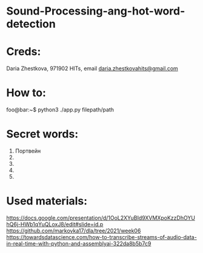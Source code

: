 # Sound-Processing-ang-hot-word-detection
# Creds:
Daria Zhestkova, 971902 HITs, email daria.zhestkovahits@gmail.com
# How to:
foo@bar:~$ python3 ./app.py filepath/path
# Secret words:
1. Портвейн
2.
3.
4.
5.

# Used materials:
https://docs.google.com/presentation/d/1OoL2XYuBId9XVMXpoKzzDhOYUhQ6j-HWb1qYuQLoxJ8/edit#slide=id.p
https://github.com/markovka17/dla/tree/2021/week06
https://towardsdatascience.com/how-to-transcribe-streams-of-audio-data-in-real-time-with-python-and-assemblyai-322da8b5b7c9
